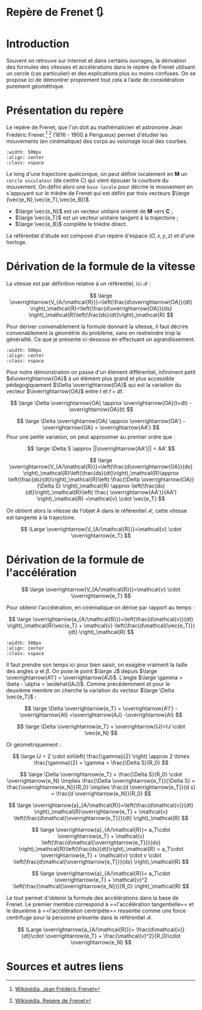 # Repère de Frenet 🔃

# Introduction
Souvent on retrouve sur internet et dans certains ouvrages, la dérivation des formules des vitesses et accélérations dans le repère de Frenet utilisant un cercle (cas particulier) et des explications plus ou moins confuses. On se propose ici de démontrer proprement tout cela à l’aide de considération purement géométrique.

# Présentation du repère
Le repère de Frenet, que l'on doit au mathématicien et astronome Jean Frédéric Frenet [^1] [^2] (1816 - 1900 à Périgueux) permet d'étudier les mouvements (en cinématique) des corps au voisinage local des courbes.

```{image} ../_static/_medias/physic/meca/frenet/probleme.png
:width: 500px
:align: center
:class: vspace
```

Le long d'une trajectoire quelconque, on peut définir localement en **M** un `cercle osculateur` (de centre C) qui vient épouser la courbure du mouvement. On défini alors une `base locale` pour décrire le mouvement en s'appuyant sur le trièdre de Frenet qui est défini par trois vecteurs $\large (\vec{e_N},\vec{e_T},\vec{e_B})$. 

- $\large \vec{e_N}$ est un vecteur unitaire orienté de **M** vers **C** ;
- $\large  \vec{e_T}$ est un vecteur unitaire tangent à la trajectoire ;
- $\large  \vec{e_B}$ complète le trièdre direct.

Le référentiel d'étude est composé d'un repère d'espace $(O,x,y,z)$ et d'une horloge.

# Dérivation de la formule de la vitesse
La vitesse est par définition relative à un référentiel, ici $\mathcal{R}$ :

$$
\large \overrightarrow{V_{A/\mathcal{R}}}=\left(\frac{d\overrightarrow{OA}}{dt} \right)_\mathcal{R}=\left(\frac{d\overrightarrow{OA}}{ds} \right)_\mathcal{R}\left(\frac{ds}{dt}\right)_\mathcal{R}
$$

Pour dériver convenablement la formule donnant la vitesse, il faut décrire convenablement la géométrie du problème, sans en restreindre trop la généralité. Ce que je présente ci-dessous en effectuant un agrandissement.

```{image} ../_static/_medias/physic/meca/frenet/agrandissement.png
:width: 500px
:align: center
:class: vspace
```

Pour notre démonstration on passe d'un élément différentiel, infiniment petit $d\overrightarrow{OA}$ à un élément plus grand et plus accessible pédagogiquement $\Delta \overrightarrow{OA}$ qui est la variation du vecteur $\overrightarrow{OA}$ entre $t$ et $t+ dt$.

$$
\large \Delta \overrightarrow{OA} \approx \overrightarrow{OA}(t+dt) - \overrightarrow{OA}(t) 
$$

$$
\large \Delta \overrightarrow{OA} \approx \overrightarrow{OA'} - \overrightarrow{OA} = \overrightarrow{AA'}
$$
Pour une petite variation, on peut approximer au premier ordre que :

$$
\large \Delta S \approx ||\overrightarrow{AA'}|| = AA'
$$

$$
\large \overrightarrow{V_{A/\mathcal{R}}}=\left(\frac{d\overrightarrow{OA}}{ds} \right)_\mathcal{R}\left(\frac{ds}{dt}\right)_\mathcal{R}\approx \left(\frac{ds}{dt}\right)_\mathcal{R}\left( \frac{\Delta \overrightarrow{OA}}{\Delta S} \right)_\mathcal{R}  \approx \left(\frac{ds}{dt}\right)_\mathcal{R}\left( \frac{ \overrightarrow{AA'}}{AA'} \right)_\mathcal{R} =\mathcal{v} \cdot \vec{e_T}
$$

On obtient alors la vitesse de l'objet A dans le référentiel $\mathcal{R}$, cette vitesse est tangente à la trajectoire. 

$$
\Large \overrightarrow{V_{A/\mathcal{R}}}=\mathcal{v} \cdot \overrightarrow{e_T}
$$

# Dérivation de la formule de l'accélération

$$
\large \overrightarrow{V_{A/\mathcal{R}}}=\mathcal{v} \cdot \overrightarrow{e_T}
$$

Pour obtenir l'accélération, en cinématique on dérive par rapport au temps :

$$
\large \overrightarrow{a_{A/\mathcal{R}}}=\left(\frac{d\mathcal{v}}{dt} \right)_\mathcal{R}\vec{e_T} + \mathcal{v} \left(\frac{d\mathcal{\vec{e_T}}}{dt} \right)_\mathcal{R}
$$

```{image} ../_static/_medias/physic/meca/frenet/agrandissement2.png
:width: 500px
:align: center
:class: vspace
```


Il faut prendre son temps ici pour bien saisir, on exagère vraiment la taille des angles $\alpha$ et $\beta$. On pose le point $\large J$ depuis $\large \overrightarrow{A’I’} = \overrightarrow{A’J}$. L’angle $\large \gamma =  \beta - \alpha = \widehat{IAJ}$. Comme précédemment et pour le deuxième membre on cherche la variation du vecteur $\large \Delta \vec{e_T}$ :

$$
\large \Delta \overrightarrow{e_T} = \overrightarrow{A'I'} - \overrightarrow{AI} =\overrightarrow{AJ} -\overrightarrow{AI} 
$$

$$
\large \Delta \overrightarrow{e_T} = \overrightarrow{IJ}=IJ \cdot \vec{e_N}
$$

Or géométriquement :

$$
\large IJ = 2 \cdot sin\left( \frac{\gamma}{2} \right) \approx 2 \times \frac{\gamma}{2} = \gamma = \frac{\Delta S}{R_0}
$$

$$
\large \Delta \overrightarrow{e_T} = \frac{\Delta S}{R_0} \cdot \overrightarrow{e_N} \implies \frac{\Delta \overrightarrow{e_T}}{\Delta S} = \frac{\overrightarrow{e_N}}{R_0} \implies \frac{d \overrightarrow{e_T}}{d s} = \frac{d \overrightarrow{e_N}}{R_0}
$$

$$
\large \overrightarrow{a}_{A/\mathcal{R}}=\left(\frac{d\mathcal{v}}{dt} \right)_\mathcal{R}\overrightarrow{e_T} + \mathcal{v} \left(\frac{d\mathcal{\overrightarrow{e_T}}}{dt} \right)_\mathcal{R}
$$

$$
\large \overrightarrow{a}_{A/\mathcal{R}}= a_T\cdot \overrightarrow{e_T} + \mathcal{v} \left(\frac{d\mathcal{\overrightarrow{e_T}}}{ds} \right)_\mathcal{R}\left(\frac{ds}{dt}\right)_\mathcal{R} = a_T\cdot \overrightarrow{e_T} + \mathcal{v} \cdot v \cdot \left(\frac{d\mathcal{\overrightarrow{e_T}}}{ds} \right)_\mathcal{R}
$$

$$
\large \overrightarrow{a}_{A/\mathcal{R}}= a_T\cdot \overrightarrow{e_T} + \mathcal{v}^2 \left(\frac{\mathcal{\overrightarrow{e_N}}}{R_0} \right)_\mathcal{R}
$$

Le tout permet d'obtenir la formule des accélérations dans la base de Frenet. Le premier membre correspond à ==l'accélération tangentielle== et le deuxième à ==l'accélération centripète== ressentie comme une force centrifuge pour la personne présente dans le référentiel $\mathcal{R}$.

$$
\Large \overrightarrow{a_{A/\mathcal{R}}}= \frac{d\mathcal{v}}{dt}\cdot \overrightarrow{e_T} + \frac{\mathcal{v}^2}{R_0}\cdot \overrightarrow{e_N}
$$

# Sources et autres liens
[^1]: [Wikipédia, Jean Frédéric Frenet](https://fr.wikipedia.org/wiki/Jean_Frédéric_Frenet)
[^2]: [Wikipédia, Repère de Frenet](https://fr.wikipedia.org/wiki/Repère_de_Frenet)
[^3]: Mécanique - J.-Ph Pérez - 7ed